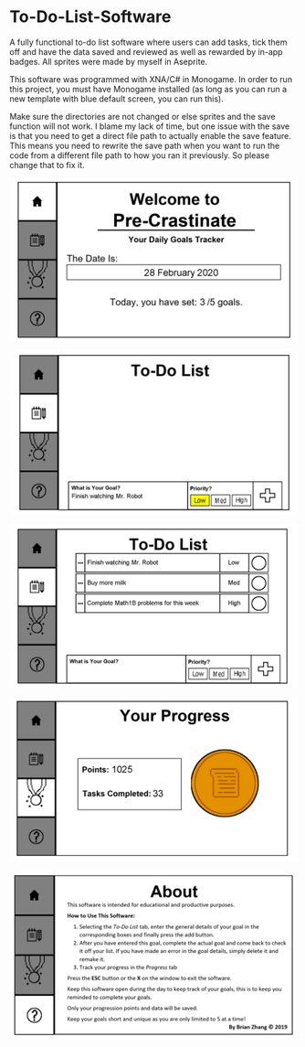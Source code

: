 # To-Do-List-Software

A fully functional to-do list software where users can add tasks, tick them off and have the data saved and reviewed as well as rewarded by in-app badges. All sprites were made by myself in Aseprite. 

This software was programmed with XNA/C# in Monogame. In order to run this project, you must have Monogame installed (as long as you can run a new template with blue default screen, you can run this).

Make sure the directories are not changed or else sprites and the save function will not work. I blame my lack of time, but one issue with the save is that you need to get a direct file path to actually enable the save feature. This means you need to rewrite the save path when you want to run the code from a different file path to how you ran it previously. So please change that to fix it.

![](Screenshots/main.PNG)

![](Screenshots/s1.JPG)

![](Screenshots/s2.JPG)

![](Screenshots/reward.PNG)

![](Screenshots/help.PNG)
